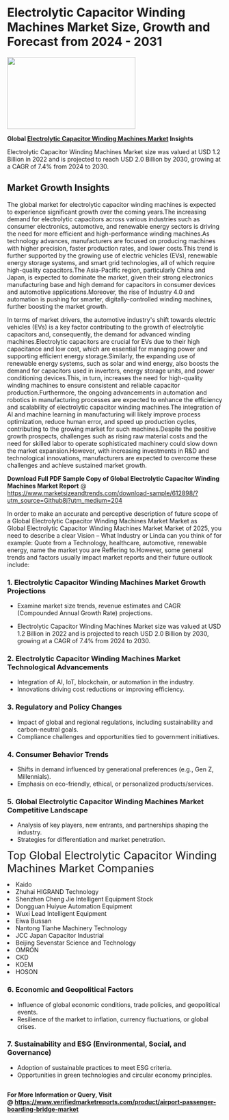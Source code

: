 <H1>Electrolytic Capacitor Winding Machines Market Size, Growth and Forecast from 2024 - 2031</H1><img class="aligncenter size-medium wp-image-584254" src="https://thirdeyenews.in/wp-content/uploads/2024/09/Global-Market-Research-300x168.jpeg" alt="" width="300" height="168" /><p><strong>Global&nbsp;<a href="https://www.marketsizeandtrends.com/download-sample/612898/?utm_source=Github8j?utm_medium=204">Electrolytic Capacitor Winding Machines Market</a> Insights</strong></p><p>Electrolytic Capacitor Winding Machines Market size was valued at USD 1.2 Billion in 2022 and is projected to reach USD 2.0 Billion by 2030, growing at a CAGR of 7.4% from 2024 to 2030.</p><p><h2>Market Growth Insights</h2> <p>The global market for electrolytic capacitor winding machines is expected to experience significant growth over the coming years.The increasing demand for electrolytic capacitors across various industries such as consumer electronics, automotive, and renewable energy sectors is driving the need for more efficient and high-performance winding machines.As technology advances, manufacturers are focused on producing machines with higher precision, faster production rates, and lower costs.This trend is further supported by the growing use of electric vehicles (EVs), renewable energy storage systems, and smart grid technologies, all of which require high-quality capacitors.The Asia-Pacific region, particularly China and Japan, is expected to dominate the market, given their strong electronics manufacturing base and high demand for capacitors in consumer devices and automotive applications.Moreover, the rise of Industry 4.0 and automation is pushing for smarter, digitally-controlled winding machines, further boosting the market growth.</p> <p>In terms of market drivers, the automotive industry's shift towards electric vehicles (EVs) is a key factor contributing to the growth of electrolytic capacitors and, consequently, the demand for advanced winding machines.Electrolytic capacitors are crucial for EVs due to their high capacitance and low cost, which are essential for managing power and supporting efficient energy storage.Similarly, the expanding use of renewable energy systems, such as solar and wind energy, also boosts the demand for capacitors used in inverters, energy storage units, and power conditioning devices.This, in turn, increases the need for high-quality winding machines to ensure consistent and reliable capacitor production.Furthermore, the ongoing advancements in automation and robotics in manufacturing processes are expected to enhance the efficiency and scalability of electrolytic capacitor winding machines.The integration of AI and machine learning in manufacturing will likely improve process optimization, reduce human error, and speed up production cycles, contributing to the growing market for such machines.Despite the positive growth prospects, challenges such as rising raw material costs and the need for skilled labor to operate sophisticated machinery could slow down the market expansion.However, with increasing investments in R&D and technological innovations, manufacturers are expected to overcome these challenges and achieve sustained market growth.<p><span class=""><strong>Download Full PDF Sample Copy of Global Electrolytic Capacitor Winding Machines Market Report</strong> @ <a href="https://www.marketsizeandtrends.com/download-sample/612898/?utm_source=Github8j?utm_medium=204" target="_blank">https://www.marketsizeandtrends.com/download-sample/612898/?utm_source=Github8j?utm_medium=204</a></span></p><p>In order to make an accurate and perceptive description of future scope of a Global&nbsp;Electrolytic Capacitor Winding Machines Market Market as Global&nbsp;Electrolytic Capacitor Winding Machines Market Market of 2025, you need to describe a clear Vision &ndash; What Industry or Linda can you think of for example: Quote from a Technology, healthcare, automotive, renewable energy, name the market you are Reffering to.However, some general trends and factors usually impact market reports and their future outlook include:</p><h3>1.&nbsp;<strong>Electrolytic Capacitor Winding Machines Market Growth Projections</strong></h3><ul><li>Examine market size trends, revenue estimates and CAGR (Compounded Annual Growth Rate) projections.</li><li><p>Electrolytic Capacitor Winding Machines Market size was valued at USD 1.2 Billion in 2022 and is projected to reach USD 2.0 Billion by 2030, growing at a CAGR of 7.4% from 2024 to 2030.</p></li></ul><h3>2.&nbsp;<strong>Electrolytic Capacitor Winding Machines Market Technological Advancements</strong></h3><ul><li>Integration of AI, IoT, blockchain, or automation in the industry.</li><li>Innovations driving cost reductions or improving efficiency.</li></ul><h3>3.&nbsp;<strong>Regulatory and Policy Changes</strong></h3><ul><li>Impact of global and regional regulations, including sustainability and carbon-neutral goals.</li><li>Compliance challenges and opportunities tied to government initiatives.</li></ul><h3>4.&nbsp;<strong>Consumer Behavior Trends</strong></h3><ul><li>Shifts in demand influenced by generational preferences (e.g., Gen Z, Millennials).</li><li>Emphasis on eco-friendly, ethical, or personalized products/services.</li></ul><h3>5.&nbsp;<strong>Global Electrolytic Capacitor Winding Machines Market Competitive Landscape</strong></h3><ul><li>Analysis of key players, new entrants, and partnerships shaping the industry.</li><li>Strategies for differentiation and market penetration.</li></ul><p data-pm-slice="1 1 []"><span style="color: inherit; font-family: inherit; font-size: 25px;">Top Global Electrolytic Capacitor Winding Machines Market Companies</span></p><div class="" data-test-id=""><p><li>Kaido</li><li> Zhuhai HIGRAND Technology</li><li> Shenzhen Cheng Jie Intelligent Equipment Stock</li><li> Dongguan Huiyue Automation Equipment</li><li> Wuxi Lead Intelligent Equipment</li><li> Eiwa Bussan</li><li> Nantong Tianhe Machinery Technology</li><li> JCC Japan Capacitor Industrial</li><li> Beijing Sevenstar Science and Technology</li><li> OMRON</li><li> CKD</li><li> KOEM</li><li> HOSON</li></p></div><h3>6.&nbsp;<strong>Economic and Geopolitical Factors</strong></h3><ul><li>Influence of global economic conditions, trade policies, and geopolitical events.</li><li>Resilience of the market to inflation, currency fluctuations, or global crises.</li></ul><h3>7.&nbsp;<strong>Sustainability and ESG (Environmental, Social, and Governance)</strong></h3><ul><li>Adoption of sustainable practices to meet ESG criteria.</li><li>Opportunities in green technologies and circular economy principles.</li></ul><h2><strong style="font-size: 14px;">For More Information or Query, Visit @&nbsp;</strong><a style="background-color: #ffffff; font-size: 14px;" href="https://www.marketsizeandtrends.com/report/electrolytic-capacitor-winding-machines-market/" target="_blank">https://www.verifiedmarketreports.com/product/airport-passenger-boarding-bridge-market</a></h2>